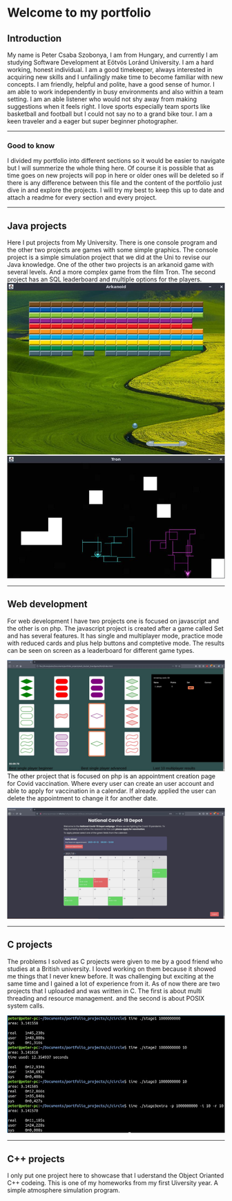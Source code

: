 # Welcome to my portfolio

## Introduction

My name is Peter Csaba Szobonya, I am from Hungary, and currently  I am studying Software Development at Eötvös Loránd University.
I am a hard working, honest individual. I am a good timekeeper, always interested in acquiring new skills and I unfailingly make time to become familiar with new concepts. I am friendly, helpful and polite, have a good sense of humor. I am able to work independently in busy environments and also within a team setting. I am an able listener who would not shy away from making suggestions when it feels right.
I love sports especially team sports like basketball and football but I could not say no to a grand bike tour. I am a keen traveler and a eager but super beginner photographer.

---

### Good to know

I divided my portfolio into different sections so it would be easier to navigate but I will summerize the whole thing here. Of course it is possible that as time goes on new projects will pop in here or older ones will be deleted so if there is any difference between this file and the content of the portfolio just dive in and explore the projects. I will try my best to keep this up to date and attach a readme for every section and every project.

---

## Java projects

Here I put projects from My University. There is one console program and the other two projects are games with some simple graphics.
The console project is a simple simulation project that we did at the Uni to revise our Java knowledge.
One of the other two projects is an arkanoid game with several levels. And a more complex game from the film Tron. The second project has an SQL leaderboard and multiple options for the players.
![arkanoid game](./java/readme_pics/arkanoid/ingame.jpg)
![tron game](./java/readme_pics/tron/player_trails.jpg)

---

## Web development

For web development I have two projects one is focused on javascript and the other is on php.
The javascript project is created after a game called Set and has several features. It has single and multiplayer mode, practice mode with reduced cards and plus help buttons and comptetive mode. The results can be seen on screen as a leaderboard for different game types.

![set game](./web_dev/readme_pics/set/game_page.jpg)
The other project that is focused on php is an appointment creation page for Covid vaccination. Where every user can create an user account and able to apply for vaccination in a calendar. If already applied the user can delete the appointment to change it for another date.

![covid vaccination](./web_dev/readme_pics/covid/loggedin_screen.jpg)

---

## C projects

The problems I solved as C projects were given to me by a good friend who studies at a British university. I loved working on them because it showed me things that I never knew before. It was challenging but exciting at the same time and I gained a lot of experience from it.
As of now there are two projects that I uploaded and was written in C. The first is about multi threading and resource management. and the second is about POSIX system calls.

![picture of circle project](./c/readme_pics/circle/progress.jpg)

---

## C++ projects

I only put one project here to showcase that I uderstand the Object Orianted C++ codeing. This is one of my homeworks from my first Uiversity year. A simple atmosphere simulation program.
